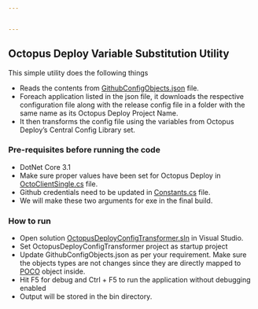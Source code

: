 ```yaml
---


---
```


<h2 id="octopus-deploy-variable-substitution-utility">Octopus Deploy Variable Substitution Utility</h2>
<p>This simple utility does the following things</p>
<ul>
<li>Reads the contents from <a href="https://github.com/xpologistics/ODVariablesubstitution/blob/master/OctopusDeployConfigTransformer/GithubConfigObjects.json" title="GithubConfigObjects.json">GithubConfigObjects.json</a> file.</li>
<li>Foreach application listed in the json file, it downloads the respective configuration file along with the release config file in a folder with the same name as its Octopus Deploy Project Name.</li>
<li>It then transforms the config file using the variables from Octopus Deploy’s Central Config Library set.</li>
</ul>
<h3 id="pre-requisites-before-running-the-code">Pre-requisites before running the code</h3>
<ul>
<li>DotNet Core 3.1</li>
<li>Make sure proper values have been set for Octopus Deploy in <a href="https://github.com/xpologistics/ODVariablesubstitution/blob/master/OctoClientWrapper/Extensions/OctoClientSingle.cs">OctoClientSingle.cs</a> file.</li>
<li>Github credentials need to be updated in <a href="https://github.com/xpologistics/ODVariablesubstitution/blob/master/OctoClientWrapper/POCO/Constants.cs">Constants.cs</a> file.</li>
<li>We will make these two arguments for exe in the final build.</li>
</ul>
<h3 id="how-to-run">How to run</h3>
<ul>
<li>Open solution <a href="https://github.com/xpologistics/ODVariablesubstitution/blob/master/OctopusDeployConfigTransformer/OctopusDeployConfigTransformer.sln" title="OctopusDeployConfigTransformer.sln">OctopusDeployConfigTransformer.sln</a> in Visual Studio.</li>
<li>Set OctopusDeployConfigTransformer project as startup project</li>
<li>Update GithubConfigObjects.json as per your requirement. Make sure the objects types are not changes since they are directly mapped to <a href="https://github.com/xpologistics/ODVariablesubstitution/blob/master/OctoClientWrapper/POCO/GitConfigObject.cs">POCO</a> object inside.</li>
<li>Hit F5 for debug and Ctrl + F5 to run the application without debugging enabled</li>
<li>Output will be stored in the bin directory.</li>
</ul>

